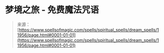 <!--yml

分类：未分类

日期：2024-06-12 18:49:24

-->

# 梦境之旅 - 免费魔法咒语

> 来源：[https://www.spellsofmagic.com/spells/spiritual_spells/dream_spells/11956/page.html#0001-01-01](https://www.spellsofmagic.com/spells/spiritual_spells/dream_spells/11956/page.html#0001-01-01)
